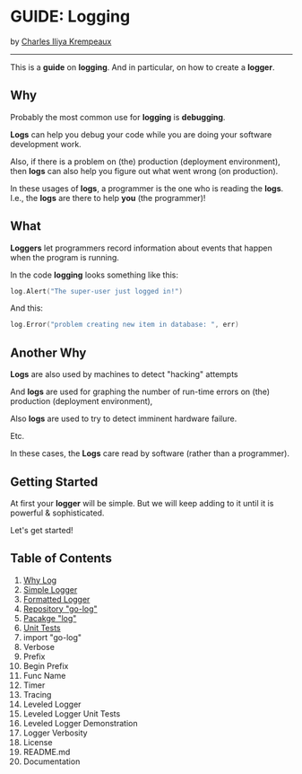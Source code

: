 # GUIDE: Logging

by [Charles Iliya Krempeaux](http://changelog.ca/)

---

This is a **guide** on **logging**.
And in particular, on how to create a **logger**.

## Why

Probably the most common use for **logging** is **debugging**.

**Logs** can help you debug your code while you are doing your software development work.

Also, if there is a problem on (the) production (deployment environment), then **logs** can also help you figure out what went wrong (on production).

In these usages of **logs**, a programmer is the one who is reading the **logs**.
I.e., the **logs** are there to help **you** (the programmer)!

## What

**Loggers** let programmers record information about events that happen when the program is running.

In the code **logging** looks something like this:
```go
log.Alert("The super-user just logged in!")
```

And this:
```go
log.Error("problem creating new item in database: ", err)
```

## Another Why

**Logs** are also used by machines to detect "hacking" attempts

And **logs** are used for graphing the number of run-time errors on (the) production (deployment environment),

Also **logs** are used to try to detect imminent hardware failure.

Etc.

In these cases, the **Logs** care read by software (rather than a programmer).

## Getting Started

At first your **logger** will be simple. But we will keep adding to it until it is powerful & sophisticated.

Let's get started!

## Table of Contents

1. [Why Log](chapters/why_log/README.md)
2. [Simple Logger](chapters/simple_logger/README.md)
3. [Formatted Logger](chapters/formatted_logger/README.md)
4. [Repository "go-log"](chapters/repository_go-log/README.md)
5. [Pacakge "log"](chapters/package_log/README.md)
6. [Unit Tests](chapters/unit_tests/README.md)
7. import "go-log"
8. Verbose
9. Prefix
10. Begin Prefix
11. Func Name
12. Timer
13. Tracing
14. Leveled Logger
15. Leveled Logger Unit Tests
16. Leveled Logger Demonstration
17. Logger Verbosity
18. License
19. README.md
20. Documentation
